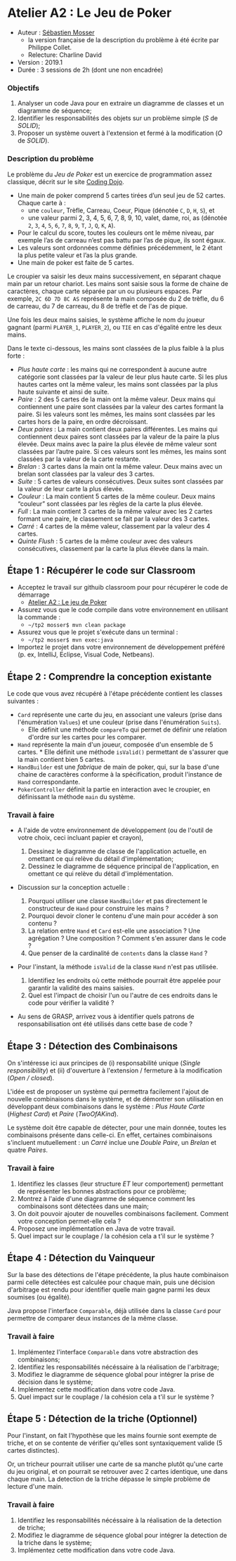 # Atelier A2 : Le Jeu de Poker

  * Auteur : [Sébastien Mosser](mosser@i3s.unice.fr)
    * la version française de la description du problème à été écrite par Philippe Collet. 
    * Relecture: Charline David
  * Version : 2019.1
  * Durée : 3 sessions de 2h (dont une non encadrée)

### Objectifs

  1. Analyser un code Java pour en extraire un diagramme de classes et un diagramme de séquence;
  2. Identifier les responsabilités des objets sur un problème simple (_S_ de _SOLID_);
  3. Proposer un système ouvert à l'extension et fermé à la modification (_O_ de _SOLID_).

### Description du problème

Le problème du _Jeu de Poker_ est un exercice de programmation assez classique, décrit sur le site [Coding Dojo](http://codingdojo.org/kata/PokerHands/). 

  * Une main de poker comprend 5 cartes tirées d’un seul jeu de 52 cartes. Chaque carte à : 
    * une `couleur`, Trèfle, Carreau, Coeur, Pique (dénotée `C`, `D`, `H`, `S`), et 
    * une valeur parmi 2, 3, 4, 5, 6, 7, 8, 9, 10, valet, dame, roi, as (dénotée `2`, `3`, `4`, `5`, `6`, `7`, `8`, `9`, `T`, `J`, `Q`, `K`, `A`). 
  * Pour le calcul du score, toutes les couleurs ont le même niveau, par exemple l’as de carreau n’est pas battu par l’as de pique, ils sont égaux. 
  * Les valeurs sont ordonnées comme définies précédemment, le 2 étant la plus petite valeur et l’as la plus grande.
  * Une main de poker est faite de 5 cartes. 

Le croupier va saisir les deux mains successivement, en séparant chaque main par un retour chariot. Les mains sont saisie sous la forme de chaine de caractères, chaque carte séparée par un ou plusieurs espaces. Par exemple, `2C 6D 7D 8C AS` représente la main composée du 2 de trèfle, du 6 de carreau, du 7 de carreau, du 8 de trèfle et de l'as de pique. 

Une fois les deux mains saisies, le système affiche le nom du joueur gagnant (parmi `PLAYER_1`, `PLAYER_2`), ou `TIE` en cas d'égalité entre les deux mains.

Dans le texte ci-dessous, les mains sont classées de la plus faible à la plus forte :

  * _Plus haute carte_ : les mains qui ne correspondent à aucune autre catégorie sont classées par la valeur de leur plus haute carte. Si les plus hautes cartes ont la même valeur, les mains sont classées par la plus haute suivante et ainsi de suite.
  * _Paire_ : 2 des 5 cartes de la main ont la même valeur. Deux mains qui contiennent une paire sont classées par la valeur des cartes formant la paire. Si les valeurs sont les mêmes, les mains sont classées par les cartes hors de la paire, en ordre décroissant.
  * _Deux paires_ : La main contient deux paires différentes. Les mains qui contiennent deux paires sont classées par la valeur de la paire la plus élevée. Deux mains avec la paire la plus élevée de même valeur sont classées par l’autre paire. Si ces valeurs sont les mêmes, les mains sont classées par la valeur de la carte restante.
  * _Brelan_ : 3 cartes dans la main ont la même valeur. Deux mains avec un brelan sont classées par la valeur des 3 cartes.
  * _Suite_ : 5 cartes de valeurs consécutives. Deux suites sont classées par la valeur de leur carte la plus élevée.
  * _Couleur_ : La main contient 5 cartes de la même couleur. Deux mains “couleur” sont classées par les règles de la carte la plus élevée.
  * _Full_ : La main contient  3 cartes de la même valeur avec les 2 cartes formant une paire, le classement se fait par la valeur des 3 cartes.
  * _Carré_ : 4 cartes de la même valeur, classement par la valeur des 4 cartes.
  * _Quinte Flush_ : 5 cartes de la même couleur avec des valeurs consécutives, classement par la carte la plus élevée dans la main.

## Étape 1 : Récupérer le code sur Classroom

  * Acceptez le travail sur githuib classroom pour pour récupérer le code de démarrage
      * [Atelier A2 : Le jeu de Poker](https://classroom.github.com/a/OLiNg2Jw) 
  * Assurez vous que le code compile dans votre environnement en utilisant la commande :
    * `~/tp2 mosser$ mvn clean package`
  * Assurez vous que le projet s'exécute dans un terminal : 
    *  `~/tp2 mosser$ mvn exec:java`
  * Importez le projet dans votre environnement de développement préféré (p. ex, IntelliJ, Eclipse, Visual Code, Netbeans).


## Étape 2 : Comprendre la conception existante

Le code que vous avez récupéré à l'étape précédente contient les classes suivantes : 

  * `Card` représente une carte du jeu, en associant une valeurs (prise dans l'énumération `Values`) et une couleur (prise dans l'énumération `Suits`). 
    * Elle définit une méthode `compareTo` qui permet de définir une relation d'ordre sur les cartes pour les comparer.
  *  `Hand` représente la main d'un joueur, composée d'un ensemble de 5 cartes. 
    *  Elle définit une méthode `isValid()` permettant de s'assurer que la main contient bien 5 cartes.
  *  `HandBuilder` est une _fabrique_ de main de poker, qui, sur la base d'une chaine de caractères conforme à la spécification, produit l'instance de `Hand` correspondante.
  *  `PokerController` définit la partie en interaction avec le croupier, en définissant la méthode `main` du système.

### Travail à faire 


  * A l'aide de votre environnement de développement (ou de l'outil de votre choix, ceci incluant papier et crayon),
    1. Dessinez le diagramme de classe de l'application actuelle, en omettant ce qui relève du détail d'implémentation; 
    2. Dessinez le diagramme de séquence principal de l'application, en omettant ce qui relève du détail d'implémentation.

  * Discussion sur la conception actuelle : 
    1. Pourquoi utiliser une classe `HandBuilder` et pas directement le constructeur de `Hand` pour construire les mains ?
    2. Pourquoi devoir cloner le contenu d'une main pour accéder à son contenu ?
    3. La relation entre `Hand` et `Card` est-elle une association ? Une agrégation ? Une composition ? Comment s'en assurer dans le code ?
    5. Que penser de la cardinalité de `contents` dans la classe `Hand` ?

  * Pour l'instant, la méthode `isValid` de la classe `Hand` n'est pas utilisée.
    1. Identifiez les endroits où cette méthode pourrait être appelée pour garantir la validité des mains saisies.
    2. Quel est l'impact de choisir l'un ou l'autre de ces endroits dans le code pour vérifier la validité ? 

  * Au sens de GRASP, arrivez vous à identifier quels patrons de responsabilisation ont été utilisés dans cette base de code ?

## Étape 3 : Détection des Combinaisons

On s'intéresse ici aux principes de (i) responsabilité unique (_Single responsibility_) et (ii) d'ouverture à l'extension / fermeture à la modification (_Open / closed_). 

L'idée est de proposer un système qui permettra facilement l'ajout de nouvelle combinaisons dans le système, et de démontrer son utilisation en développant deux combinaisons dans le système : _Plus Haute Carte_ (_Highest Card_) et _Paire_ (_TwoOfAKind_).

Le système doit être capable de détecter, pour une main donnée, toutes les combinaisons présente dans celle-ci. En effet, certaines combinaisons s'incluent mutuellement : un _Carré_ inclue une _Double Paire_, un _Brelan_ et quatre _Paires_. 

### Travail à faire 

  1. Identifiez les classes (leur structure _ET_ leur comportement) permettant de représenter les bonnes abstractions pour ce problème;
  2. Montrez à l'aide d'une diagramme de séquence comment les combinaisons sont détectées dans une main;
  3. On doit pouvoir ajouter de nouvelles combinaisons facilement. Comment votre conception permet-elle cela ? 
  4. Proposez une implémentation en Java de votre travail.
  5. Quel impact sur le couplage / la cohésion cela a t'il sur le système ?

## Étape 4 : Détection du Vainqueur

Sur la base des détections de l'étape précédente, la plus haute combinaison parmi celle détectées est calculée pour chaque main, puis une décision d'arbitrage est rendu pour identifier quelle main gagne parmi les deux soumises (ou égalité).

Java propose l'interface `Comparable`, déjà utilisée dans la classe `Card` pour permettre de comparer deux instances de la même classe. 

### Travail à faire

  1. Implémentez l'interface `Comparable` dans votre abstraction des combinaisons;
  2. Identifiez les responsabilités nécéssaire à la réalisation de l'arbitrage;
  3. Modifiez le diagramme de séquence global pour intégrer la prise de décision dans le système;
  4. Implémentez cette modification dans votre code Java.
  5. Quel impact sur le couplage / la cohésion cela a t'il sur le système ?


## Étape 5 : Détection de la triche (Optionnel)

Pour l'instant, on fait l'hypothèse que les mains fournie sont exempte de triche, et on se contente de vérifier qu'elles sont syntaxiquement valide (5 cartes distinctes). 

Or, un tricheur pourrait utiliser une carte de sa manche plutôt qu'une carte du jeu original, et on pourrait se retrouver avec 2 cartes identique, une dans chaque main. La detection de la triche dépasse le simple problème de lecture d'une main.

### Travail à faire

  1. Identifiez les responsabilités nécéssaire à la réalisation de la detection de triche;
  2.  Modifiez le diagramme de séquence global pour intégrer la detection de la triche dans le système;
  4. Implémentez cette modification dans votre code Java.




